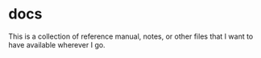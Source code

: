 # docs

This is a collection of reference manual, notes, or other files that I want to have available wherever I go.
